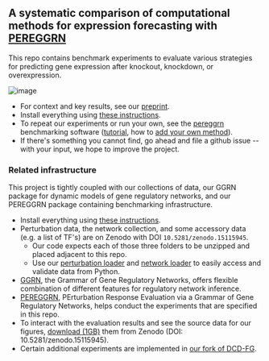  ## A systematic comparison of computational methods for expression forecasting with [PEREGGRN](https://github.com/ekernf01/pereggrn) 
 
This repo contains benchmark experiments to evaluate various strategies for predicting gene expression after knockout, knockdown, or overexpression. 

![image](https://github.com/ekernf01/perturbation_benchmarking/assets/5271803/ae7a5c86-dca6-49be-b048-743f8e110a18)

- For context and key results, see our [preprint](https://www.biorxiv.org/content/10.1101/2023.07.28.551039v2). 
- Install everything using [these instructions](https://github.com/ekernf01/perturbation_benchmarking/blob/main/environment/install.md).
- To repeat our experiments or run your own, see the [pereggrn](https://github.com/ekernf01/pereggrn) benchmarking software ([tutorial](https://github.com/ekernf01/pereggrn/blob/main/docs/tutorial.md), how to [add your own method](https://github.com/ekernf01/pereggrn/blob/main/docs/how_to.md#how-to-evaluate-a-new-method)).
- If there's something you cannot find, go ahead and file a github issue -- with your input, we hope to improve the project.

### Related infrastructure

This project is tightly coupled with our collections of data, our GGRN package for dynamic models of gene regulatory networks, and our PEREGGRN package containing benchmarking infrastructure. 

- Install everything using [these instructions](https://github.com/ekernf01/perturbation_benchmarking/blob/main/environment/install.md).
- Perturbation data, the network collection, and some accessory data (e.g. a list of TF's) are on Zenodo with DOI `10.5281/zenodo.15115945`.
    - Our code expects each of those three folders to be unzipped and placed adjacent to this repo.
    - Use our [perturbation loader](https://github.com/ekernf01/pereggrn_perturbations) and [network loader](https://github.com/ekernf01/pereggrn_networks) to easily access and validate data from Python.
- [GGRN](https://github.com/ekernf01/ggrn), the Grammar of Gene Regulatory Networks, offers flexible combination of different features for regulatory network inference.
- [PEREGGRN](https://github.com/ekernf01/pereggrn), PErturbation Response Evaluation via a Grammar of Gene Regulatory Networks, helps conduct the experiments that are specified in this repo.
- To interact with the evaluation results and see the source data for our figures, [download (1GB)](https://zenodo.org/records/15115945/files/perturbation_benchmarking.zip?download=1) them from Zenodo (DOI: 10.5281/zenodo.15115945). 
- Certain additional experiments are implemented in [our fork of DCD-FG](https://github.com/ekernf01/dcdfg).


